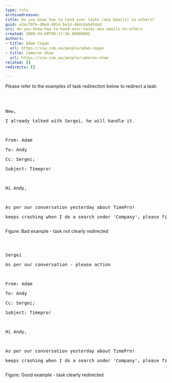 ```yaml
---
type: rule
archivedreason: 
title: Do you know how to hand over tasks (aka Emails) to others?
guid: e2ac70fe-d0e4-4014-be14-464c6ab454ad
uri: do-you-know-how-to-hand-over-tasks-aka-emails-to-others
created: 2009-04-08T09:17:56.0000000Z
authors:
- title: Adam Cogan
  url: https://ssw.com.au/people/adam-cogan
- title: Cameron Shaw
  url: https://ssw.com.au/people/cameron-shaw
related: []
redirects: []

---
```



Please refer to the examples of task redirection below to redirect a task&#58; <br>
<br><excerpt class='endintro'></excerpt><br>
<pre><span class="ms-rteCustom-GreyBox"><p>New,</p><pre>I already talked with Sergei, he will handle it.</pre><pre>________________________________________</pre><pre>From&#58; Adam </pre><pre>To&#58; Andy </pre><pre>Cc&#58; Sergei; </pre><pre>Subject&#58; Timepro!</pre><pre>&#160;</pre><pre>Hi Andy,</pre><pre>&#160;</pre><pre>As per our conversation yesterday about TimePro! </pre><pre>keeps crashing when I do a search under 'Company', please fix</pre></span></pre><span class="ms-rteCustom-FigureBad">Figure&#58; Bad example - task not clearly redirected </span><pre>&#160;</pre><pre><span class="ms-rteCustom-GreyBox"><p>Sergei</p><pre>As per our conversation - please action</pre><pre>________________________________________</pre><pre>From&#58; Adam </pre><pre>To&#58; Andy </pre><pre>Cc&#58; Sergei; </pre><pre>Subject&#58; Timepro! </pre><pre>&#160;</pre><pre>Hi Andy,</pre><pre>&#160;</pre><pre>As per our conversation yesterday about TimePro! </pre><pre>keeps crashing when I do a search under 'Company', please fix</pre></span></pre><span class="ms-rteCustom-FigureGood">Figure&#58; Good example - task clearly redirected</span>



